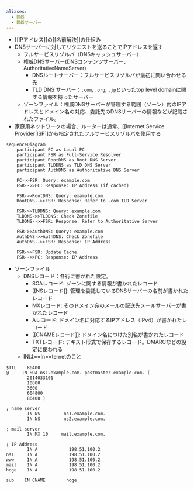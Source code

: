 ```yaml
---
aliases:
  - DNS
  - DNSサーバー
---
```

- [[IPアドレス]]の[[名前解決]]の仕組み
- DNSサーバーに対してリクエストを送ることでIPアドレスを返す
	- フルサービスリゾルバ（DNSキャッシュサーバー）
	- 権威DNSサーバー(DNSコンテンツサーバー、AuthoritativeNameServer)
		- DNSルートサーバー：フルサービスリゾルバが最初に問い合わせる先
		- TLD DNS サーバー：`.com`, `.org`, `.jp`といったtop level domainに関する情報を持ったサーバー
	- ゾーンファイル：権威DNSサーバーが管理する範囲（ゾーン）内のIPアドレスとドメイン名の対応、委託先のDNSサーバーの情報などが記載されたファイル。
- 家庭用ネットワークの場合、ルーターは通常、[[Internet Service Provider|ISP]]から指定されたフルサービスリゾルバを使用する

```mermaid
sequenceDiagram
    participant PC as Local PC
    participant FSR as Full-Service Resolver
    participant RootDNS as Root DNS Server
    participant TLDDNS as TLD DNS Server
    participant AuthDNS as Authoritative DNS Server

    PC->>FSR: Query: example.com
    FSR-->>PC: Response: IP Address (if cached)

    FSR->>RootDNS: Query: example.com
    RootDNS-->>FSR: Response: Refer to .com TLD Server

    FSR->>TLDDNS: Query: example.com
    TLDDNS->>TLDDNS: Check Zonefile
    TLDDNS-->>FSR: Response: Refer to Authoritative Server

    FSR->>AuthDNS: Query: example.com
    AuthDNS->>AuthDNS: Check Zonefile
    AuthDNS-->>FSR: Response: IP Address

	FSR->>FSR: Update Cache
    FSR-->>PC: Response: IP Address

```

- ゾーンファイル
	- DNSレコード：各行に書かれた設定。
		- SOAレコード: ゾーンに関する情報が書かれたレコード
		- [[NSレコード]]: 管理を委託しているDNSサーバーの名前が書かれたレコード
		- MXレコード: そのドメイン宛のメールの配送先メールサーバーが書かれたレコード
		- Aレコード: ドメイン名に対応するIPアドレス（IPv4）が書かれたレコード
		- [[CNAMEレコード]]: ドメイン名につけた別名が書かれたレコード
		- TXTレコード: テキスト形式で保存するレコード。DMARCなどの設定に使われる
	- INは==In==ternetのこと
```text
$TTL    86400  
@     IN SOA ns1.example.com. postmaster.example.com. (  
        2014033101  
        10800  
        3600  
        604800  
        86400 )  
  
; name server
        IN NS         ns1.example.com.  
        IN NS         ns2.example.com.  
  
; mail server  
        IN MX 10     mail.example.com.  
  
; IP Address  
        IN A            198.51.100.2  
ns1     IN A            198.51.100.2  
www     IN A            198.51.100.2  
mail    IN A            198.51.100.2  
hoge    IN A            198.51.100.2  
  
sub    IN CNAME        hoge
```

